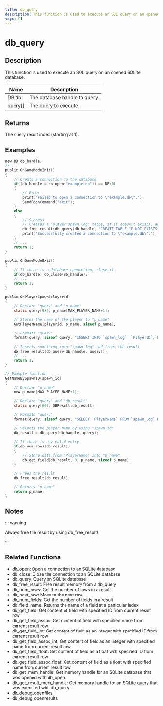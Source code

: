 ```yaml
---
title: db_query
description: This function is used to execute an SQL query on an opened SQLite database.
tags: []
---
```


# db_query

## Description

This function is used to execute an SQL query on an opened SQLite database.

| Name    | Description                   |
| ------- | ----------------------------- |
| DB:db   | The database handle to query. |
| query[] | The query to execute.         |

## Returns

The query result index (starting at 1).

## Examples

```c
new DB:db_handle;
// ...
public OnGameModeInit()
{
	// Create a connection to the database
	if((db_handle = db_open("example.db")) == DB:0)
	{
		// Error
		print("Failed to open a connection to \"example.db\".");
		SendRconCommand("exit");
	}
	else
	{
		// Success
		// Creates a "player spawn log" table, if it doesn't exists, and frees the result
		db_free_result(db_query(db_handle, "CREATE TABLE IF NOT EXISTS `spawn_log`(`ID` INTEGER PRIMARY KEY AUTOINCREMENT,`PlayerID` INTEGER NOT NULL,`PlayerName` VARCHAR(24) NOT NULL)"));
		print("Successfully created a connection to \"example.db\".");
	}
	// ...
	return 1;
}
 
public OnGameModeExit()
{
	// If there is a database connection, close it
	if(db_handle) db_close(db_handle);
	// ...
	return 1;
}
 
public OnPlayerSpawn(playerid)
{
	// Declare "query" and "p_name"
	static query[98], p_name[MAX_PLAYER_NAME+1];
 
	// Stores the name of the player to "p_name"
	GetPlayerName(playerid, p_name, sizeof p_name);
 
	// Formats "query"
	format(query, sizeof query, "INSERT INTO `spawn_log` (`PlayerID`,`PlayerName`) VALUES (%d,'%s')", playerid, p_name);
 
	// Inserts something into "spawn_log" and frees the result
	db_free_result(db_query(db_handle, query));
	// ...
	return 1;
}
 
// Example function
GetNameBySpawnID(spawn_id)
{
	// Declare "p_name"
	new p_name[MAX_PLAYER_NAME+1];
 
	// Declare "query" and "db_result"
	static query[60], DBResult:db_result;
 
	// Formats "query"
	format(query, sizeof query, "SELECT `PlayerName` FROM `spawn_log` WHERE `ID`=%d", spawn_id);
 
	// Selects the player name by using "spawn_id"
	db_result = db_query(db_handle, query);
 
	// If there is any valid entry
	if(db_num_rows(db_result))
	{
		// Store data from "PlayerName" into "p_name"
		db_get_field(db_result, 0, p_name, sizeof p_name);
	}
 
	// Frees the result
	db_free_result(db_result);
 
	// Returns "p_name"
	return p_name;
}
```

## Notes

::: warning

Always free the result by using db_free_result!

:::

## Related Functions

- db_open: Open a connection to an SQLite database
- db_close: Close the connection to an SQLite database
- db_query: Query an SQLite database
- db_free_result: Free result memory from a db_query
- db_num_rows: Get the number of rows in a result
- db_next_row: Move to the next row
- db_num_fields: Get the number of fields in a result
- db_field_name: Returns the name of a field at a particular index
- db_get_field: Get content of field with specified ID from current result row
- db_get_field_assoc: Get content of field with specified name from current result row
- db_get_field_int: Get content of field as an integer with specified ID from current result row
- db_get_field_assoc_int: Get content of field as an integer with specified name from current result row
- db_get_field_float: Get content of field as a float with specified ID from current result row
- db_get_field_assoc_float: Get content of field as a float with specified name from current result row
- db_get_mem_handle: Get memory handle for an SQLite database that was opened with db_open.
- db_get_result_mem_handle: Get memory handle for an SQLite query that was executed with db_query.
- db_debug_openfiles
- db_debug_openresults
